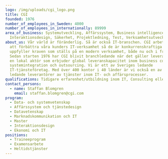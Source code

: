 ```yaml
---
logo: /img/uploads/cgi_logo.png
title: CGI
founded: 1976
number_of_employees_in_Sweden: 4000
number_of_employees_in_internationally: 89999
area_of_business: Systemutveckling, Affärssystem, Business intelligence,
  Interaktionsdesign, Säkerhet, Projektledning, Test, Verksamhetsutveckling
about_us: Vår värld är föränderlig. Så är också IT-branschen. CGI arbetar för
  att förbättra våra kunders IT-verksamhet så de är konkurrenskraftiga och
  uppfyller kraven som ställs på en modern verksamhet, både nu och i framtiden.
  Sedan starten 1976 har CGI blivit branchledande när det gäller leverans. Vi är
  en lokal aktör som erbjuder global leveranskapacitet inom business consulting,
  systemintegration och outsourcing. Vi är ett av Sveriges ledande
  IT-tjänsteföretag. Med över 400 kontor i 40 länder är vi också en av världens
  ledande leverantörer av tjänster inom IT- och affärsprocesser.
qualifications: Tidigare erfarenhet/utbildning inom IT, Consulting eller inom våra branscher.
contact_persons:
  - name: Staffan Blomgren
    email: staffan.blomgren@cgi.com
program:
  - Data- och systemvetenskap
  - Affärssystem och tjänstedesign
  - Datavetenskap
  - Marknadskommunikation och IT
  - Master
  - Interaktionsdesign
  - Ekonomi och IT
positions:
  - Traineeprogram
  - Examensarbete
  - Heltidstjänster
---
```

